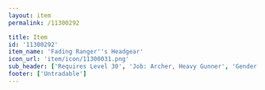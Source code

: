 ```yaml
---
layout: item
permalink: /11300292

title: Item
id: '11300292'
item_name: 'Fading Ranger''s Headgear'
icon_url: 'item/icon/11300031.png'
sub_header: ['Requires Level 30', 'Job: Archer, Heavy Gunner', 'Gender: All']
footer: ['Untradable']
---
```


